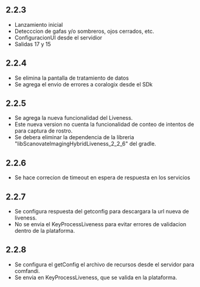 ## 2.2.3

* Lanzamiento inicial
* Detecccion de gafas y/o sombreros, ojos cerrados, etc.
* ConfiguracionUI desde el servidior
* Salidas 17 y 15

## 2.2.4

* Se elimina la pantalla de tratamiento de datos
* Se agrega el envio de errores a coralogix desde el SDk

## 2.2.5

* Se agrega la nueva funcionalidad del Liveness.
* Este nueva version no cuenta la funcionalidad de conteo de intentos de para captura de rostro.
* Se debera eliminar la dependencia de la libreria "libScanovateImagingHybridLiveness_2_2_6" del gradle.

## 2.2.6

* Se hace correcion de timeout en espera de respuesta en los servicios

## 2.2.7

* Se configura respuesta del getconfig para descargara la url nueva de liveness.
* No se envia el KeyProcessLiveness para evitar errores de validacion dentro de la plataforma.

## 2.2.8

* Se configura el getConfig el archivo de recursos desde el servidor para comfandi.
* Se envia en KeyProcessLiveness, que se valida en la plataforma.

  



